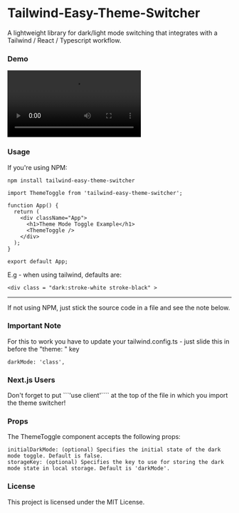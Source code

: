 # Tailwind-Easy-Theme-Switcher

A lightweight library for dark/light mode switching that integrates with a Tailwind / React / Typescript workflow.


### Demo

![Theme Toggler GIF](ThemeSwitcher.webm)

### Usage

If you're using NPM:

```npm install tailwind-easy-theme-switcher```

```
import ThemeToggle from 'tailwind-easy-theme-switcher';

function App() {
  return (
    <div className="App">
      <h1>Theme Mode Toggle Example</h1>
      <ThemeToggle />
    </div>
  );
}

export default App;
```

E.g - when using tailwind, defaults are:

```
<div class = "dark:stroke-white stroke-black" >
```

---

If not using NPM, just stick the source code in a file and see the note below.

### Important Note

For this to work you have to update your tailwind.config.ts - just slide this in before the "theme: " key

```
darkMode: 'class',
```

### Next.js Users

Don't forget to put ```'use client'```` at the top of the file in which you import the theme switcher!

### Props

The ThemeToggle component accepts the following props:

    initialDarkMode: (optional) Specifies the initial state of the dark mode toggle. Default is false.
    storageKey: (optional) Specifies the key to use for storing the dark mode state in local storage. Default is 'darkMode'.

### License

This project is licensed under the MIT License.